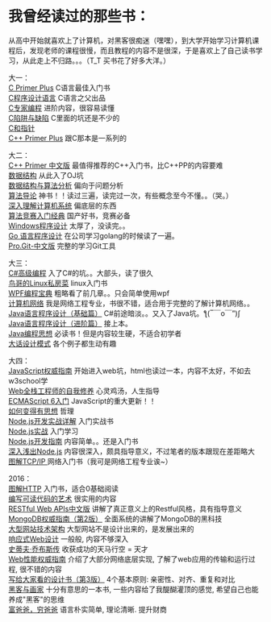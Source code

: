 # 我曾经读过的那些书：
从高中开始就喜欢上了计算机，对黑客很痴迷（嘿嘿），到大学开始学习计算机课程后，发现老师的课程很慢，而且教程的内容不是很深，于是喜欢上了自己读书学习，从此走上不归路。。。（T_T 买书花了好多大洋。）

大一：  
[C Primer Plus](http://book.douban.com/subject/1240002/) C语言最佳入门书  
[C程序设计语言](http://book.douban.com/subject/1139336/) C语言之父出品  
[C专家编程](http://book.douban.com/subject/2377310/) 进阶内容，很容易读懂  
[C陷阱与缺陷](http://book.douban.com/subject/2778632/) C里面的坑还是不少的  
[C和指针](http://book.douban.com/subject/3012360/)  
[C++ Primer Plus](http://book.douban.com/subject/1231875/) 跟C那本是一系列的  

大二：  
[C++ Primer 中文版](http://book.douban.com/subject/1767741/) 最值得推荐的C++入门书，比C++PP的内容要难  
[数据结构](http://book.douban.com/subject/1886174/) 从此入了OJ坑  
[数据结构与算法分析](http://book.douban.com/subject/1139426/) 偏向于问题分析  
[算法导论](http://book.douban.com/subject/1885170/) 神书！！读过三遍，读完过一次，有些概念至今不懂。。（哭。）  
[深入理解计算机系统](http://book.douban.com/subject/5333562/) 偏底层的东西  
[算法竞赛入门经典](http://book.douban.com/subject/4138920/) 国产好书，竞赛必备  
[Windows程序设计](http://book.douban.com/subject/5273955/) 太厚了，没读完。。  
[Go 语言程序设计](http://book.douban.com/subject/25919900/) 在公司学习golang的时候读了一遍。   
[Pro.Git-中文版](http://book.douban.com/subject/3420144/) 完整的学习Git工具    

大三：  
[C#高级编程](http://book.douban.com/subject/3344305/) 入了C#的坑。。大部头，读了很久  
[鸟哥的Linux私房菜](http://book.douban.com/subject/4889838/) linux入门书  
[WPF编程宝典](http://book.douban.com/subject/3988968/) 粗略看了前几章。。只会简单使用wpf  
[计算机网络](http://book.douban.com/subject/10510747/) 我是网络工程专业，书很不错，适合用于完整的了解计算机网络。。  
[Java语言程序设计（基础篇）](http://book.douban.com/subject/6529833/) C#前途暗淡。。又入了Java坑。ƪ(‾￣o￣”)ʃ  
[Java语言程序设计（进阶篇）](http://book.douban.com/subject/6529835/) 接上本。  
[Java编程思想](http://book.douban.com/subject/2130190/) 必读书！但是内容较生硬，不适合初学者  
[大话设计模式](http://book.douban.com/subject/2334288/) 各个例子都生动有趣    

大四：  
[JavaScript权威指南](http://book.douban.com/subject/2228378/)  开始进入web坑，html也读过一本，内容不太好，不如去w3school学  
[Web全栈工程师的自我修养](http://book.douban.com/subject/26598045/)  心灵鸡汤，人生指导  
[ECMAScript 6入门](http://es6.ruanyifeng.com/)  JavaScript的重大更新！！  
[如何变得有思想](http://book.douban.com/subject/26268552/) 哲理  
[Node.js开发实战详解](http://book.douban.com/subject/25879763/) 入门实战书  
[Node.js实战](http://book.douban.com/subject/25870705/) 入门学习  
[Node.js开发指南](http://book.douban.com/subject/10789820/) 内容简单。。还是入门书  
[深入浅出Node.js](https://book.douban.com/subject/25768396/) 内容很深入，颇具指导意义，不过笔者的版本跟现在差距略大  
[图解TCP/IP ](https://book.douban.com/subject/24737674/) 网络入门书（我可是网络工程专业诶~）  

2016：  
[图解HTTP](https://book.douban.com/subject/25863515/) 入门书，适合0基础阅读   
[编写可读代码的艺术](http://book.douban.com/subject/10797189/) 很实用的内容  
[RESTful Web APIs中文版](http://book.douban.com/subject/25909247/)  讲解了真正意义上的Restful风格，具有指导意义  
[MongoDB权威指南（第2版）](http://book.douban.com/subject/25798102/)  全面系统的讲解了MongoDB的黑科技  
[大型网站技术架构](http://book.douban.com/subject/25723064/) 大型网站不是设计出来的，是发展出来的  
[响应式Web设计](https://book.douban.com/subject/20390374/) 一般般, 内容不够深入  
[史蒂夫·乔布斯传](https://book.douban.com/subject/6798611/) 收获成功的天马行空 = 天才  
[Web性能权威指南](https://book.douban.com/subject/25856314/) 介绍了大部分网络底层实现, 了解了web应用的传输和运行过程, 很不错的内容  
[写给大家看的设计书（第3版）](https://book.douban.com/subject/3323633/) 4个基本原则: 亲密性、对齐、重复和对比   
[黑客与画家](https://book.douban.com/subject/6021440/) 十分有意思的一本书, 一些内容给了我醍醐灌顶的感觉, 希望自己也能养成"黑客"的思维  
[富爸爸，穷爸爸](https://book.douban.com/subject/1033778/) 语言朴实简单, 理论清晰. 提升财商  